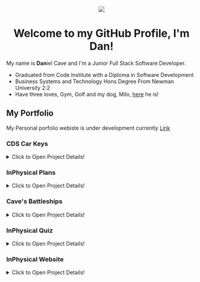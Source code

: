 <p align="center">
  <img src="https://media3.giphy.com/media/v1.Y2lkPTc5MGI3NjExeHRlZDA4Z3poNDZ0YmFpbHdtYWc0a2Z0dDVhbW1tbjVicWhsMWhwNyZlcD12MV9pbnRlcm5hbF9naWZfYnlfaWQmY3Q9Zw/xT9IgG50Fb7Mi0prBC/giphy.gif">
</p>

<h1 align="center">Welcome to my GitHub Profile, I'm Dan!</h1>

My name is <strong>Dan</strong>iel Cave and I'm a Junior Full Stack Software Developer.
- Graduated from Code Institute with a Diploma in Software Development 
- Business Systems and Technology Hons Degree From Newman University 2:2
- Have three loves, Gym, Golf and my dog, Milo, [here](/assets/IMG_1143.png) he is!

## My Portfolio
My Personal porfolio webiste is under development currently [Link](https://danielcave.co.uk/) 

<h3>CDS Car Keys</h3>
    <details>
        <summary>Click to Open Project Details!</summary>
        <br>
        <p><b>Languages Used:</b> HTML, CSS, Javascript, Python</p>
        <p>CDS Car Keys is a B2C & B2B E-Commerce application which sells Car keys blanks and keys directly to the end customers and business.</p>
        <a href="https://github.com/danieljcave/p5-cds-car-keys">
        <img src="https://img.shields.io/badge/Repo Link-CDS Car Keys-blue"></a>
    </details>

<h3>InPhysical Plans</h3>
    <details>
        <summary>Click to Open Project Details!</summary>
        <br>
        <p><b>Languages Used:</b> HTML, CSS, Javascript, Python</p>
        <p>InPhysical Plans is a training blog that allows both users and trainer to post their training plans and interact with other users.</p>
        <a href="https://github.com/danieljcave/inphysical-plans">
        <img src="https://img.shields.io/badge/Repo Link-InPhysical Plans-blue"></a>
    </details>

<h3>Cave's Battleships</h3>
    <details>
        <summary>Click to Open Project Details!</summary>
        <br>
        <p><b>Languages Used:</b> HTML, CSS, Python</p>
        <p>Battleships is a fully designed back-end Python-based terminal game which has been created and running on a terminal.</p>
        <a href="https://github.com/danieljcave/p3-battleship">
        <img src="https://img.shields.io/badge/Repo Link-Cave's Battleships-blue"></a>
    </details>

<h3>InPhysical Quiz</h3>
    <details>
        <summary>Click to Open Project Details!</summary>
        <br>
        <p><b>Languages Used:</b> HTML, CSS, Javascript</p>
        <p>InPhysical quiz is designed as a functional game but to also educate the users on the body and exercise.</p>
        <a href="https://github.com/danieljcave/inphysical-quiz">
        <img src="https://img.shields.io/badge/Repo Link-InPhysical Quiz-blue"></a>
    </details>

<h3>InPhysical Website</h3>
    <details>
        <summary>Click to Open Project Details!</summary>
        <br>
        <p><b>Languages Used:</b> HTML, CSS</p>
        <p>InPhysical website is a website created to provide free workout plans for the public. All plans are created by a fully qualified personal trainer.</p>
        <a href="https://github.com/danieljcave/inphysical-website">
        <img src="https://img.shields.io/badge/Repo Link-InPhysical Website-blue"></a>
    </details>